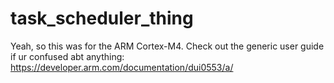 # task_scheduler_thing
Yeah, so this was for the ARM Cortex-M4. Check out the generic user guide if ur confused abt anything: https://developer.arm.com/documentation/dui0553/a/
